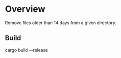 
# Overview

Remove files older than 14 days from a given directory.

## Build
cargo build --release